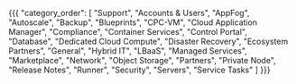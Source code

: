 {{{
  "category_order": [
    "Support",
    "Accounts & Users",
    "AppFog",
    "Autoscale",
    "Backup",
    "Blueprints",
    "CPC-VM",
    "Cloud Application Manager",
    "Compliance",
    "Container Services",
    "Control Portal",
    "Database",
    "Dedicated Cloud Compute",
    "Disaster Recovery",
    "Ecosystem Partners",
    "General",
    "Hybrid IT",
    "LBaaS",
    "Managed Services",
    "Marketplace",
    "Network",
    "Object Storage",
    "Partners",
    "Private Node",
    "Release Notes",
    "Runner",
    "Security",
    "Servers",
    "Service Tasks"
  ]
}}}
